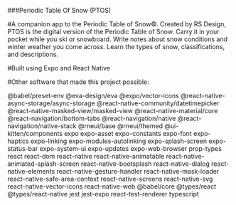 ###Periodic Table Of Snow (PTOS)

#A companion app to the Periodic Table of Snow©. Created by RS Design, PTOS is the digital version of the Periodic Table of Snow. Carry it in your pocket while you ski or snowboard. Write notes about snow conditions and winter weather you come across. Learn the types of snow, classifications, and descriptions.

#Built using Expo and React Native

#Other software that made this project possible:

@babel/preset-env
@eva-design/eva
@expo/vector-icons
@react-native-async-storage/async-storage
@react-native-community/datetimepicker
@react-native-masked-view/masked-view
@react-native-material/core
@react-navigation/bottom-tabs
@react-navigation/native
@react-navigation/native-stack
@rneui/base
@rneui/themed
@ui-kitten/components
expo
expo-asset
expo-constants
expo-font
expo-haptics
expo-linking
expo-modules-autolinking
expo-splash-screen
expo-status-bar
expo-system-ui
expo-updates
expo-web-browser
prop-types
react
react-dom
react-native
react-native-animatable
react-native-animated-splash-screen
react-native-bootsplash
react-native-dialog
react-native-elements
react-native-gesture-handler
react-native-mask-loader
react-native-safe-area-context
react-native-screens
react-native-svg
react-native-vector-icons
react-native-web
@babel/core
@types/react
@types/react-native
jest
jest-expo
react-test-renderer
typescript